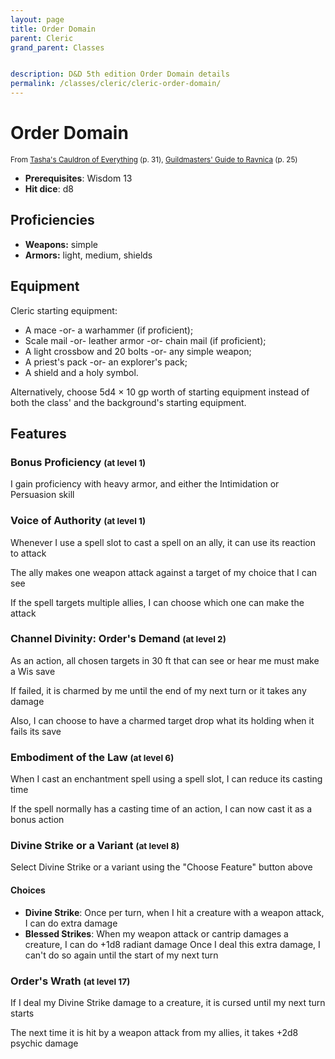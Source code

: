 ```yaml
---
layout: page
title: Order Domain
parent: Cleric
grand_parent: Classes


description: D&D 5th edition Order Domain details
permalink: /classes/cleric/cleric-order-domain/
---
```


# Order Domain

<small>From <a target="_blank" href="https://dnd.wizards.com/products/tabletop-games/rpg-products/tashas-cauldron-everything">Tasha's Cauldron of Everything</a> (p. 31), <a target="_blank" href="https://dnd.wizards.com/products/tabletop-games/rpg-products/guildmasters-guide-ravnica">Guildmasters' Guide to Ravnica</a> (p. 25)</small>

- **Prerequisites**: Wisdom 13
- **Hit dice**: d8

## Proficiencies

- **Weapons:** simple
- **Armors:** light, medium, shields

## Equipment


Cleric starting equipment:

- A mace -or- a warhammer (if proficient);
- Scale mail -or- leather armor -or- chain mail (if proficient);
- A light crossbow and 20 bolts -or- any simple weapon;
- A priest's pack -or- an explorer's pack;
- A shield and a holy symbol.

Alternatively, choose 5d4 × 10 gp worth of starting equipment instead of both the class' and the background's starting equipment.


## Features

### Bonus Proficiency <small>(at level 1)</small>


I gain proficiency with heavy armor, and either the Intimidation or Persuasion skill



### Voice of Authority <small>(at level 1)</small>


Whenever I use a spell slot to cast a spell on an ally, it can use its reaction to attack

The ally makes one weapon attack against a target of my choice that I can see

If the spell targets multiple allies, I can choose which one can make the attack



### Channel Divinity: Order's Demand <small>(at level 2)</small>


As an action, all chosen targets in 30 ft that can see or hear me must make a Wis save

If failed, it is charmed by me until the end of my next turn or it takes any damage

Also, I can choose to have a charmed target drop what its holding when it fails its save



### Embodiment of the Law <small>(at level 6)</small>


When I cast an enchantment spell using a spell slot, I can reduce its casting time

If the spell normally has a casting time of an action, I can now cast it as a bonus action



### Divine Strike or a Variant <small>(at level 8)</small>


Select Divine Strike or a variant using the "Choose Feature" button above
#### Choices
- **Divine Strike**: 
   Once per turn, when I hit a creature with a weapon attack, I can do extra damage
- **Blessed Strikes**: 
   When my weapon attack or cantrip damages a creature, I can do +1d8 radiant damage
   Once I deal this extra damage, I can't do so again until the start of my next turn






### Order's Wrath <small>(at level 17)</small>


If I deal my Divine Strike damage to a creature, it is cursed until my next turn starts

The next time it is hit by a weapon attack from my allies, it takes +2d8 psychic damage


